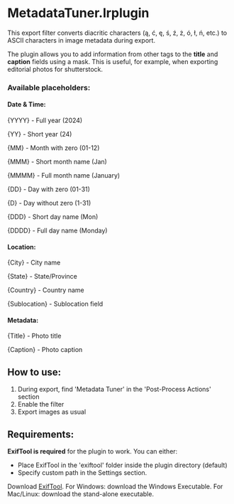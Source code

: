 # MetadataTuner.lrplugin
This export filter converts diacritic characters (ą, ć, ę, ś, ź, ż, ó, ł, ń, etc.) to ASCII characters in image metadata during export.

The plugin allows you to add information from other tags to the **title** and **caption** fields using a mask. This is useful, for example, when exporting editorial photos for shutterstock.
### Available placeholders:
#### Date & Time:
{YYYY} - Full year (2024)

{YY} - Short year (24)

{MM} - Month with zero (01-12)

{MMM} - Short month name (Jan)

{MMMM} - Full month name (January)

{DD} - Day with zero (01-31)

{D} - Day without zero (1-31)

{DDD} - Short day name (Mon)

{DDDD} - Full day name (Monday)
#### Location:
{City} - City name

{State} - State/Province

{Country} - Country name

{Sublocation} - Sublocation field
#### Metadata:
{Title} - Photo title

{Caption} - Photo caption
## How to use:
1. During export, find 'Metadata Tuner' in the 'Post-Process Actions' section
2. Enable the filter
3. Export images as usual
## Requirements:
**ExifTool is required** for the plugin to work. You can either:
- Place ExifTool in the 'exiftool' folder inside the plugin directory (default)
- Specify custom path in the Settings section.

Download [ExifTool](https://exiftool.org/). For Windows: download the Windows Executable. For Mac/Linux: download the stand-alone executable.

